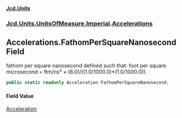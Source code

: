 #### [Jcd.Units](index.md 'index')
### [Jcd.Units.UnitsOfMeasure.Imperial](Jcd.Units.UnitsOfMeasure.Imperial.md 'Jcd.Units.UnitsOfMeasure.Imperial').[Accelerations](Accelerations.md 'Jcd.Units.UnitsOfMeasure.Imperial.Accelerations')

## Accelerations.FathomPerSquareNanosecond Field

fathom per square nanosecond defined such that: foot per square microsecond = ftm/ns² × (6.0)/((1.0/1000.0)*(1.0/1000.0)).

```csharp
public static readonly Acceleration FathomPerSquareNanosecond;
```

#### Field Value
[Acceleration](Acceleration.md 'Jcd.Units.UnitTypes.Acceleration')